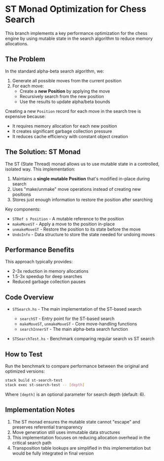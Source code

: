 # ST Monad Optimization for Chess Search

This branch implements a key performance optimization for the chess engine by using mutable state in the search algorithm to reduce memory allocations.

## The Problem

In the standard alpha-beta search algorithm, we:

1. Generate all possible moves from the current position
2. For each move:
   - Create a **new Position** by applying the move
   - Recursively search from the new position
   - Use the results to update alpha/beta bounds

Creating a new `Position` record for each move in the search tree is expensive because:

- It requires memory allocation for each new position
- It creates significant garbage collection pressure
- It reduces cache efficiency with constant object creation

## The Solution: ST Monad

The ST (State Thread) monad allows us to use mutable state in a controlled, isolated way. This implementation:

1. Maintains a **single mutable Position** that's modified in-place during search
2. Uses "make/unmake" move operations instead of creating new positions
3. Stores just enough information to restore the position after searching

Key components:

- `STRef s Position` - A mutable reference to the position
- `makeMoveST` - Apply a move to the position in-place
- `unmakeMoveST` - Restore the position to its state before the move
- `UndoInfo` - Data structure to store the state needed for undoing moves

## Performance Benefits

This approach typically provides:

- 2-3x reduction in memory allocations
- 1.5-3x speedup for deep searches
- Reduced garbage collection pauses

## Code Overview

- `STSearch.hs` - The main implementation of the ST-based search
  - `searchST` - Entry point for the ST-based search
  - `makeMoveST`, `unmakeMoveST` - Core move-handling functions
  - `searchInnerST` - The main alpha-beta search function

- `STSearchTest.hs` - Benchmark comparing regular search vs ST search

## How to Test

Run the benchmark to compare performance between the original and optimized versions:

```bash
stack build st-search-test
stack exec st-search-test -- [depth]
```

Where `[depth]` is an optional parameter for search depth (default: 6).

## Implementation Notes

1. The ST monad ensures the mutable state cannot "escape" and preserves referential transparency
2. Move generation still uses immutable data structures
3. This implementation focuses on reducing allocation overhead in the critical search path
4. Transposition table lookups are simplified in this implementation but would be fully integrated in final version